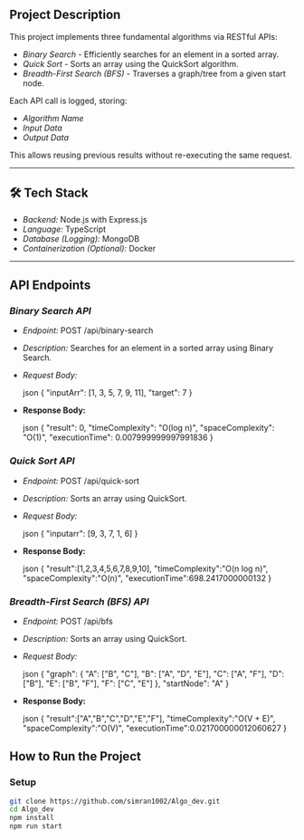 ## Project Description

This project implements three fundamental algorithms via RESTful APIs:

- *Binary Search* - Efficiently searches for an element in a sorted array.
- *Quick Sort* - Sorts an array using the QuickSort algorithm.
- *Breadth-First Search (BFS)* - Traverses a graph/tree from a given start node.

Each API call is logged, storing:

- *Algorithm Name*
- *Input Data*
- *Output Data*

This allows reusing previous results without re-executing the same request.

---

## 🛠 Tech Stack

- *Backend:* Node.js with Express.js  
- *Language:* TypeScript  
- *Database (Logging):* MongoDB  
- *Containerization (Optional):* Docker  

---

## API Endpoints

### *Binary Search API*

- *Endpoint:* POST /api/binary-search
- *Description:* Searches for an element in a sorted array using Binary Search.
- *Request Body:*

  json
  {
    "inputArr": [1, 3, 5, 7, 9, 11],
    "target": 7
  }
- **Response Body:**

  json
  {
    "result": 0,
    "timeComplexity": "O(log n)",
    "spaceComplexity": "O(1)",
    "executionTime": 0.007999999997991836
  }

### *Quick Sort API*

- *Endpoint:* POST /api/quick-sort
- *Description:* Sorts an array using QuickSort.
- *Request Body:*

  json
  {
  "inputarr": [9, 3, 7, 1, 6]
  }

- **Response Body:**

  json
  {
    "result":[1,2,3,4,5,6,7,8,9,10],
    "timeComplexity":"O(n log n)",
    "spaceComplexity":"O(n)",
    "executionTime":698.2417000000132
  }

### *Breadth-First Search (BFS) API*

- *Endpoint:* POST /api/bfs
- *Description:* Sorts an array using QuickSort.
- *Request Body:*

  json
  {
    "graph": {
        "A": ["B", "C"],
        "B": ["A", "D", "E"],
        "C": ["A", "F"],
        "D": ["B"],
        "E": ["B", "F"],
        "F": ["C", "E"]
    },
    "startNode": "A"
  }
- **Response Body:**

  json
  {
    "result":["A","B","C","D","E","F"],
    "timeComplexity":"O(V + E)",
    "spaceComplexity":"O(V)",
    "executionTime":0.021700000012060627
  }

## How to Run the Project

### Setup

```sh
git clone https://github.com/simran1002/Algo_dev.git
cd Algo_dev
npm install
npm run start